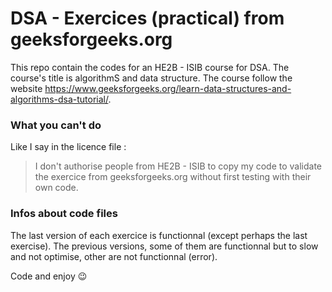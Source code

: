 # DSA - Exercices (practical) from geeksforgeeks.org
This repo contain the codes for an HE2B - ISIB course for DSA. The course's title is algorithmS and data structure.
The course follow the website https://www.geeksforgeeks.org/learn-data-structures-and-algorithms-dsa-tutorial/.

### What you can't do
Like I say in the licence file :
> I don't authorise people from HE2B - ISIB to copy my code to validate the exercice from geeksforgeeks.org without first testing with their own code.

### Infos about code files
The last version of each exercice is functionnal (except perhaps the last exercise).
The previous versions, some of them are functionnal but to slow and not optimise, other are not functionnal (error).

Code and enjoy 😉
